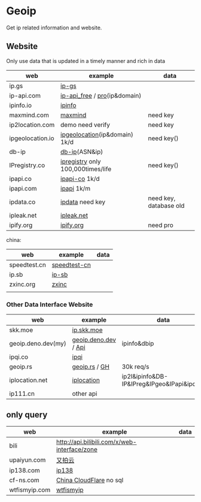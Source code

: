 # Geoip

Get ip related information and website.


## Website

Only use data that is updated in a timely manner and rich in data

| web              | example                                                      | data                   |
| ---------------- | ------------------------------------------------------------ | ---------------------- |
| ip.gs            | [ip-gs](https://ip.gs/json?ip=223.5.5.5)                     |                        |
| ip-api.com       | [ip-api_free](http://ip-api.com/json/1.1.1.1?fields=66846719&lang=en) / [pro](https://pro.ip-api.com/json/?fields=16985625&key=EEKS6bLi6D91G1p)(ip&domain) |                        |
| ipinfo.io        | [ipinfo](https://ipinfo.io/2.2.2.2/json)                     |                        |
| maxmind.com      | [maxmind](https://dev.maxmind.com/)                          | need key               |
| ip2location.com  | demo need verify                                             | need key               |
| ipgeolocation.io | [ipgeolocation](https://prox.zigou23.tk/https/api.ipgeolocation.io/ipgeo?include=hostname&ip=5.62.56.160)(ip&domain) 1k/d | need key()             |
| db-ip            | [db-ip](https://db-ip.com/demo/home.php?s=5.62.56.160)(ASN&ip) |                        |
| IPregistry.co    | [ipregistry](https://api.ipregistry.co/5.62.56.160?key=) only 100,000times/life | need key()             |
| ipapi.co         | [ipapi-co](https://ipapi.co/5.62.56.160/json/) 1k/d          |                        |
| ipapi.com        | [ipapi](https://ipapi.com/ip_api.php?ip=5.62.56.160) 1k/m    |                        |
| ipdata.co        | [ipdata](https://api.ipdata.co/5.62.56.160?api-key=) need key | need key, database old |
| ipleak.net       | [ipleak.net](https://ipleak.net/?mode=json&ip=5.62.56.160)   |                        |
| ipify.org        | [ipify.org](https://geo.ipify.org/api/v2/country?apiKey=&ipAddress=8.8.8.8) | need pro               |

china:

| web          | example                                                      | data |
| ------------ | ------------------------------------------------------------ | ---- |
| speedtest.cn | [speedtest-cn](https://forge.speedtest.cn/api/location/info?ip=1.1.1.1) |      |
| ip.sb        | [ip-sb](https://api.ip.sb/geoip/185.222.222.222)             |      |
| zxinc.org    | [zxinc](https://ip.zxinc.org/api.php?type=json&ip=1.1.1.1)   |      |
|              |                                                              |      |

### Other Data Interface Website

| web                | example                                                      | data                                       |
| ------------------ | ------------------------------------------------------------ | ------------------------------------------ |
| skk.moe            | [ip.skk.moe](https://ip.skk.moe)                             |                                            |
| geoip.deno.dev(my) | [geoip.deno.dev](https://geoip.deno.dev) / [Api](https://geoip.deno.dev/ip?ip=223.5.5.5) | ipinfo&dbip                                |
| ipqi.co            | [ipqi](https://ipqi.co/?ip=5.62.56.160)                      |                                            |
| geoip.rs           | [geoip.rs](https://api.geoip.rs/?ip=5.62.56.160&lang=en&callback=my_en_function) / [GH](https://github.com/ffissore/geoip-rs) | 30k req/s                                  |
| iplocation.net     | [iplocation](https://www.iplocation.net/ip-lookup)           | ip2l&ipinfo&DB-IP&IPreg&IPgeo&IPapi&ipdata |
| ip111.cn           | other api                                                    |                                            |

## only query

| web           | example                                                    | data |
| ------------- | ---------------------------------------------------------- | ---- |
| bili          | http://api.bilibili.com/x/web-interface/zone               |      |
| upaiyun.com   | [又拍云](https://pubstatic.b0.upaiyun.com/?_upnode)        |      |
| ip138.com     | [ip138](https://2022.ip138.com/)                           |      |
| cf-ns.com     | [China CloudFlare](https://cf-ns.com/cdn-cgi/trace) no sql |      |
| wtfismyip.com | [wtfismyip](https://wtfismyip.com/json)                    |      |
